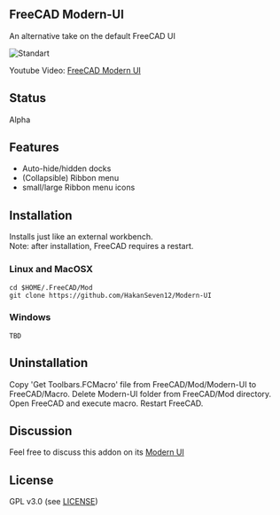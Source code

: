 ## FreeCAD Modern-UI
An alternative take on the default FreeCAD UI

![Standart](https://user-images.githubusercontent.com/3831435/78682759-143cb700-78f7-11ea-9363-95e1fc99cc95.png)

Youtube Video: [FreeCAD Modern UI](http://www.youtube.com/watch?v=7ruU8Fnd07M)


## Status
Alpha

## Features
* Auto-hide/hidden docks
* (Collapsible) Ribbon menu
* small/large Ribbon menu icons 

## Installation
Installs just like an external workbench.  
Note: after installation, FreeCAD requires a restart.

### Linux and MacOSX

```
cd $HOME/.FreeCAD/Mod
git clone https://github.com/HakanSeven12/Modern-UI
```

### Windows

```
TBD
```

## Uninstallation
Copy 'Get Toolbars.FCMacro' file from FreeCAD/Mod/Modern-UI to FreeCAD/Macro.
Delete Modern-UI folder from FreeCAD/Mod directory.
Open FreeCAD and execute macro.
Restart FreeCAD.

## Discussion
Feel free to discuss this addon on its [Modern UI](https://forum.freecadweb.org/viewtopic.php?f=34&t=44937)

## License
GPL v3.0 (see [LICENSE](LICENSE))
